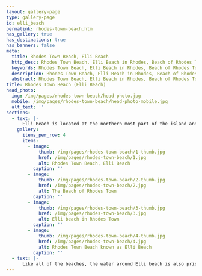 ```yaml
---
layout: gallery-page
type: gallery-page
id: elli_beach
permalink: rhodes-town-beach.htm
has_gallery: true
has_destinations: true
has_banners: false
meta:
  title: Rhodes Town Beach, Elli Beach
  http_desc: Rhodes Town Beach, Elli Beach in Rhodes, Beach of Rhodes Town
  keywords: Rhodes Town Beach, Elli Beach in Rhodes, Beach of Rhodes Town
  description: Rhodes Town Beach, Elli Beach in Rhodes, Beach of Rhodes Town
  abstract: Rhodes Town Beach, Elli Beach in Rhodes, Beach of Rhodes Town
title: Rhodes Town Beach (Elli Beach)
head_photo:
  img: /img/pages/rhodes-town-beach/head-photo.jpg
  mobile: /img/pages/rhodes-town-beach/head-photo-mobile.jpg
  alt_text: ''
sections:
  - text: |-
      Elli Beach is located at the northern most part of the island and is considered to be the official beach of Rhodes town. Rather than sand, the 400 meters long beach is pebbly and it stretches from Mandraki harbor right to the aquarium.
    gallery:
      items_per_row: 4
      items:
        - image:
            thumb: /img/pages/rhodes-town-beach/1-thumb.jpg
            href: /img/pages/rhodes-town-beach/1.jpg
            alt: Rhodes Town Beach, Elli Beach
          caption: ''
        - image:
            thumb: /img/pages/rhodes-town-beach/2-thumb.jpg
            href: /img/pages/rhodes-town-beach/2.jpg
            alt: The Beach of Rhodes Town
          caption: ''
        - image:
            thumb: /img/pages/rhodes-town-beach/3-thumb.jpg
            href: /img/pages/rhodes-town-beach/3.jpg
            alt: Elli beach in Rhodes Town
          caption: ''
        - image:
            thumb: /img/pages/rhodes-town-beach/4-thumb.jpg
            href: /img/pages/rhodes-town-beach/4.jpg
            alt: Rhodes Town Beach known as Elli Beach
          caption: ''
  - text: |-
      Like all of the beaches, the water around Elli beach is also pristine but it usually remains calm rather than turbulent. Sunbathe on the sun beds or take part in water sports such as banana boat rides, parasailing or diving. However, since the beach is littered with pebbles, bringing small children is not a good idea.
---
```

